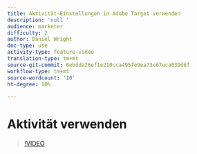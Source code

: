 ```yaml
---
title: Aktivität-Einstellungen in Adobe Target verwenden
description: 'null '
audience: marketer
difficulty: 2
author: Daniel Wright
doc-type: use
activity-type: feature-video
translation-type: tm+mt
source-git-commit: 6ebdda26ef1e210cca495fe9ea73c67eca039d6f
workflow-type: tm+mt
source-wordcount: '10'
ht-degree: 10%

---
```



# Aktivität verwenden

>[!VIDEO](https://video.tv.adobe.com/v/17381/?quality=12)